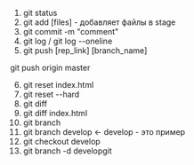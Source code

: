 1. git status
2. git add [files] - добавляет файлы в stage
3. git commit -m "comment"
4. git log / git log --oneline
5. git push [rep_link] [branch_name]

git push origin master

6. git reset index.html
7. git reset --hard
8. git diff
9. git diff index.html
10. git branch
11. git branch develop <- develop - это пример
12. git checkout develop
13. git branch -d developgit 

